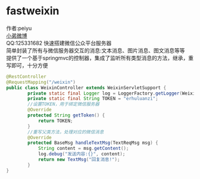 fastweixin
==========
作者:peiyu<br>
[小弟微博](http://weibo.com/1728407960)<br>
QQ:125331682
快速搭建微信公众平台服务器<br>
简单封装了所有与微信服务器交互的消息:文本消息、图片消息、图文消息等等<br>
提供了一个基于springmvc的控制器，集成了监听所有类型消息的方法，继承，重写即可，十分方便<br>

```Java
@RestController
@RequestMapping("/weixin")
public class WeixinController extends WeixinServletSupport {
        private static final Logger log = LoggerFactory.getLogger(WeixinController.class);
        private static final String TOKEN = "erhuluanzi";
        //设置TOKEN，用于绑定微信服务器
        @Override
        protected String getToken() {
            return TOKEN;
        }
        //重写父类方法，处理对应的微信消息
        @Override
        protected BaseMsg handleTextMsg(TextReqMsg msg) {
            String content = msg.getContent();
            log.debug("发送内容:{}", content);
            return new TextMsg("回复消息!");
        }
}
```